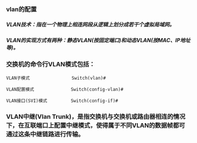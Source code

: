 ### vlan的配置
##### VLAN技术：指在一个物理上相连网段从逻辑上划分成若干个虚拟局域网。
##### VLAN的实现方式有两种：静态VLAN(按固定端口)和动态VLAN(按MAC、IP地址等)。

### 交换机的命令行VLAN模式包括：
```
VLAN子模式                Switch(vlan)#

VLAN配置模式              Switch(config-vlan)#

VLAN接口(SVI)模式         Switch(config-if)#
```

### VLAN中继(Vlan Trunk)，是指交换机与交换机或路由器相连的情况下，在互联端口上配置中继模式，使得属于不同VLAN的数据帧都可通过这条中继链路进行传输。